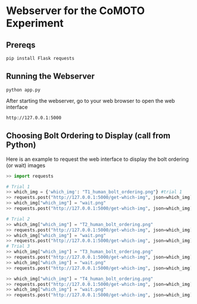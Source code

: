 # Webserver for the CoMOTO Experiment

## Prereqs
```
pip install Flask requests
```

## Running the Webserver
```
python app.py
```

After starting the webserver, go to your web browser to open the web interface
```
http://127.0.0.1:5000
```

## Choosing Bolt Ordering to Display (call from Python)
Here is an example to request the web interface to display the bolt ordering (or wait) images
```python
>> import requests

# Trial 1
>> which_img = {'which_img': "T1_human_bolt_ordering.png"} #trial 1
>> requests.post("http://127.0.0.1:5000/get-which-img", json=which_img)
>> which_img["which_img"] = "wait.png"
>> requests.post("http://127.0.0.1:5000/get-which-img", json=which_img)

# Trial 2
>> which_img["which_img"] = "T2_human_bolt_ordering.png"
>> requests.post("http://127.0.0.1:5000/get-which-img", json=which_img)
>> which_img["which_img"] = "wait.png"
>> requests.post("http://127.0.0.1:5000/get-which-img", json=which_img)
# Trial 3
>> which_img["which_img"] = "T3_human_bolt_ordering.png"
>> requests.post("http://127.0.0.1:5000/get-which-img", json=which_img)
>> which_img["which_img"] = "wait.png"
>> requests.post("http://127.0.0.1:5000/get-which-img", json=which_img)

>> which_img["which_img"] = "T4_human_bolt_ordering.png"
>> requests.post("http://127.0.0.1:5000/get-which-img", json=which_img)
>> which_img["which_img"] = "wait.png"
>> requests.post("http://127.0.0.1:5000/get-which-img", json=which_img)
```

